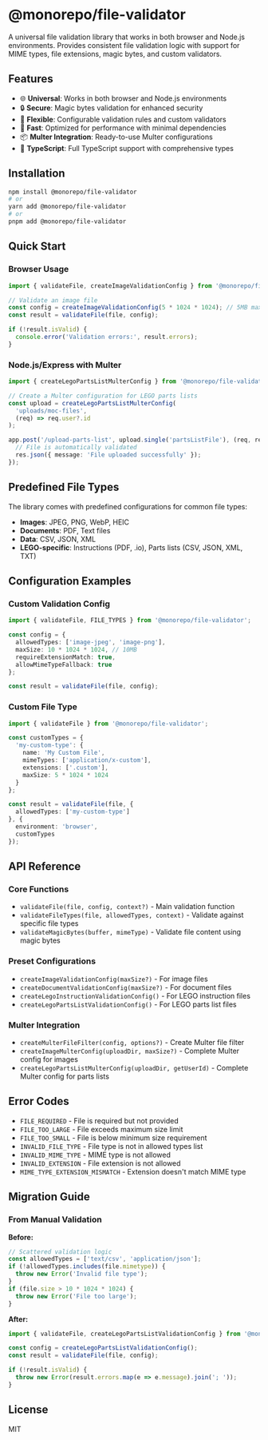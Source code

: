 # @monorepo/file-validator

A universal file validation library that works in both browser and Node.js environments. Provides consistent file validation logic with support for MIME types, file extensions, magic bytes, and custom validators.

## Features

- 🌐 **Universal**: Works in both browser and Node.js environments
- 🔒 **Secure**: Magic bytes validation for enhanced security
- 🎯 **Flexible**: Configurable validation rules and custom validators
- 🚀 **Fast**: Optimized for performance with minimal dependencies
- 📦 **Multer Integration**: Ready-to-use Multer configurations
- 🎨 **TypeScript**: Full TypeScript support with comprehensive types

## Installation

```bash
npm install @monorepo/file-validator
# or
yarn add @monorepo/file-validator
# or
pnpm add @monorepo/file-validator
```

## Quick Start

### Browser Usage

```typescript
import { validateFile, createImageValidationConfig } from '@monorepo/file-validator';

// Validate an image file
const config = createImageValidationConfig(5 * 1024 * 1024); // 5MB max
const result = validateFile(file, config);

if (!result.isValid) {
  console.error('Validation errors:', result.errors);
}
```

### Node.js/Express with Multer

```typescript
import { createLegoPartsListMulterConfig } from '@monorepo/file-validator/multer';

// Create a Multer configuration for LEGO parts lists
const upload = createLegoPartsListMulterConfig(
  'uploads/moc-files',
  (req) => req.user?.id
);

app.post('/upload-parts-list', upload.single('partsListFile'), (req, res) => {
  // File is automatically validated
  res.json({ message: 'File uploaded successfully' });
});
```

## Predefined File Types

The library comes with predefined configurations for common file types:

- **Images**: JPEG, PNG, WebP, HEIC
- **Documents**: PDF, Text files
- **Data**: CSV, JSON, XML
- **LEGO-specific**: Instructions (PDF, .io), Parts lists (CSV, JSON, XML, TXT)

## Configuration Examples

### Custom Validation Config

```typescript
import { validateFile, FILE_TYPES } from '@monorepo/file-validator';

const config = {
  allowedTypes: ['image-jpeg', 'image-png'],
  maxSize: 10 * 1024 * 1024, // 10MB
  requireExtensionMatch: true,
  allowMimeTypeFallback: true
};

const result = validateFile(file, config);
```

### Custom File Type

```typescript
import { validateFile } from '@monorepo/file-validator';

const customTypes = {
  'my-custom-type': {
    name: 'My Custom File',
    mimeTypes: ['application/x-custom'],
    extensions: ['.custom'],
    maxSize: 5 * 1024 * 1024
  }
};

const result = validateFile(file, {
  allowedTypes: ['my-custom-type']
}, {
  environment: 'browser',
  customTypes
});
```

## API Reference

### Core Functions

- `validateFile(file, config, context?)` - Main validation function
- `validateFileTypes(file, allowedTypes, context)` - Validate against specific file types
- `validateMagicBytes(buffer, mimeType)` - Validate file content using magic bytes

### Preset Configurations

- `createImageValidationConfig(maxSize?)` - For image files
- `createDocumentValidationConfig(maxSize?)` - For document files
- `createLegoInstructionValidationConfig()` - For LEGO instruction files
- `createLegoPartsListValidationConfig()` - For LEGO parts list files

### Multer Integration

- `createMulterFileFilter(config, options?)` - Create Multer file filter
- `createImageMulterConfig(uploadDir, maxSize?)` - Complete Multer config for images
- `createLegoPartsListMulterConfig(uploadDir, getUserId)` - Complete Multer config for parts lists

## Error Codes

- `FILE_REQUIRED` - File is required but not provided
- `FILE_TOO_LARGE` - File exceeds maximum size limit
- `FILE_TOO_SMALL` - File is below minimum size requirement
- `INVALID_FILE_TYPE` - File type is not in allowed types list
- `INVALID_MIME_TYPE` - MIME type is not allowed
- `INVALID_EXTENSION` - File extension is not allowed
- `MIME_TYPE_EXTENSION_MISMATCH` - Extension doesn't match MIME type

## Migration Guide

### From Manual Validation

**Before:**
```typescript
// Scattered validation logic
const allowedTypes = ['text/csv', 'application/json'];
if (!allowedTypes.includes(file.mimetype)) {
  throw new Error('Invalid file type');
}
if (file.size > 10 * 1024 * 1024) {
  throw new Error('File too large');
}
```

**After:**
```typescript
import { validateFile, createLegoPartsListValidationConfig } from '@monorepo/file-validator';

const config = createLegoPartsListValidationConfig();
const result = validateFile(file, config);

if (!result.isValid) {
  throw new Error(result.errors.map(e => e.message).join('; '));
}
```

## License

MIT
